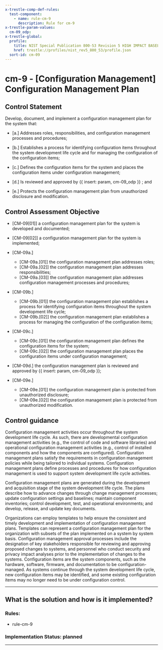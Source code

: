 ```yaml
---
x-trestle-comp-def-rules:
  test-component:
    - name: rule-cm-9
      description: Rule for cm-9
x-trestle-param-values:
  cm-09_odp:
x-trestle-global:
  profile:
    title: NIST Special Publication 800-53 Revision 5 HIGH IMPACT BASELINE
    href: trestle://profiles/nist_rev5_800_53/profile.json
  sort-id: cm-09
---
```


# cm-9 - \[Configuration Management\] Configuration Management Plan

## Control Statement

Develop, document, and implement a configuration management plan for the system that:

- \[a.\] Addresses roles, responsibilities, and configuration management processes and procedures;

- \[b.\] Establishes a process for identifying configuration items throughout the system development life cycle and for managing the configuration of the configuration items;

- \[c.\] Defines the configuration items for the system and places the configuration items under configuration management;

- \[d.\] Is reviewed and approved by {{ insert: param, cm-09_odp }} ; and

- \[e.\] Protects the configuration management plan from unauthorized disclosure and modification.

## Control Assessment Objective

- \[CM-09[01]\] a configuration management plan for the system is developed and documented;

- \[CM-09[02]\] a configuration management plan for the system is implemented;

- \[CM-09a.\]

  - \[CM-09a.[01]\] the configuration management plan addresses roles;
  - \[CM-09a.[02]\] the configuration management plan addresses responsibilities;
  - \[CM-09a.[03]\] the configuration management plan addresses configuration management processes and procedures;

- \[CM-09b.\]

  - \[CM-09b.[01]\] the configuration management plan establishes a process for identifying configuration items throughout the system development life cycle;
  - \[CM-09b.[02]\] the configuration management plan establishes a process for managing the configuration of the configuration items;

- \[CM-09c.\]

  - \[CM-09c.[01]\] the configuration management plan defines the configuration items for the system;
  - \[CM-09c.[02]\] the configuration management plan places the configuration items under configuration management;

- \[CM-09d.\] the configuration management plan is reviewed and approved by {{ insert: param, cm-09_odp }};

- \[CM-09e.\]

  - \[CM-09e.[01]\] the configuration management plan is protected from unauthorized disclosure;
  - \[CM-09e.[02]\] the configuration management plan is protected from unauthorized modification.

## Control guidance

Configuration management activities occur throughout the system development life cycle. As such, there are developmental configuration management activities (e.g., the control of code and software libraries) and operational configuration management activities (e.g., control of installed components and how the components are configured). Configuration management plans satisfy the requirements in configuration management policies while being tailored to individual systems. Configuration management plans define processes and procedures for how configuration management is used to support system development life cycle activities.

Configuration management plans are generated during the development and acquisition stage of the system development life cycle. The plans describe how to advance changes through change management processes; update configuration settings and baselines; maintain component inventories; control development, test, and operational environments; and develop, release, and update key documents.

Organizations can employ templates to help ensure the consistent and timely development and implementation of configuration management plans. Templates can represent a configuration management plan for the organization with subsets of the plan implemented on a system by system basis. Configuration management approval processes include the designation of key stakeholders responsible for reviewing and approving proposed changes to systems, and personnel who conduct security and privacy impact analyses prior to the implementation of changes to the systems. Configuration items are the system components, such as the hardware, software, firmware, and documentation to be configuration-managed. As systems continue through the system development life cycle, new configuration items may be identified, and some existing configuration items may no longer need to be under configuration control.

______________________________________________________________________

## What is the solution and how is it implemented?

<!-- For implementation status enter one of: implemented, partial, planned, alternative, not-applicable -->

<!-- Note that the list of rules under ### Rules: is read-only and changes will not be captured after assembly to JSON -->

<!-- Add control implementation description here for control: cm-9 -->

### Rules:

  - rule-cm-9

### Implementation Status: planned

______________________________________________________________________
